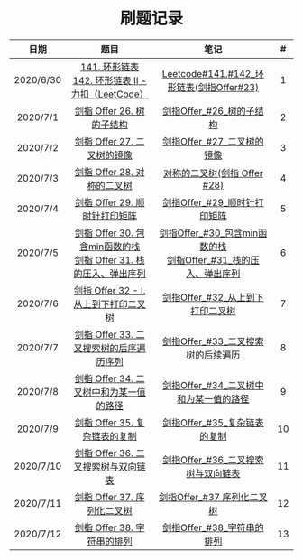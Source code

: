 <h1 align="center">
    刷题记录
</h1>

|  **日期** |                             **题目**                             |                             **笔记**                             |                             **#**                             |
| :-------: | :----------------------------------------------------------: | :----------------------------------------------------------: | :----------------------------------------------------------: |
| 2020/6/30 | [141. 环形链表 ](https://leetcode-cn.com/problems/linked-list-cycle/)<br>   [142. 环形链表 II - 力扣（LeetCode）](https://leetcode-cn.com/problems/linked-list-cycle-ii/) | [Leetcode#141,#142_环形链表(剑指Offer#23) ](https://www.cnblogs.com/Howfars/p/13214117.html) | 1 |
|   2020/7/1  | [剑指 Offer 26. 树的子结构](https://leetcode-cn.com/problems/shu-de-zi-jie-gou-lcof/) |          [剑指Offer_#26_树的子结构](https://www.cnblogs.com/Howfars/p/13220486.html)                                                   |          2                                                  |
| 2020/7/2 | [剑指 Offer 27. 二叉树的镜像 ](https://leetcode-cn.com/problems/er-cha-shu-de-jing-xiang-lcof/) | [剑指Offer_#27_二叉树的镜像 ](https://www.cnblogs.com/Howfars/p/13223544.html) | 3 |
| 2020/7/3 | [剑指 Offer 28. 对称的二叉树 ](https://leetcode-cn.com/problems/dui-cheng-de-er-cha-shu-lcof/) | [对称的二叉树(剑指 Offer #28)](https://www.cnblogs.com/Howfars/p/9802556.html#1e5afb9e7a7b0e79a84e4ba8ce58f89e6a091e58991e68c8720offer2028_1) | 4 |
| 2020/7/4 | [剑指 Offer 29. 顺时针打印矩阵 ](https://leetcode-cn.com/problems/shun-shi-zhen-da-yin-ju-zhen-lcof/) | [剑指Offer_#29_顺时针打印矩阵](https://www.cnblogs.com/Howfars/p/13237140.html) | 5 |
| 2020/7/5 | [剑指 Offer 30. 包含min函数的栈](https://leetcode-cn.com/problems/bao-han-minhan-shu-de-zhan-lcof/) <br>[剑指 Offer 31. 栈的压入、弹出序列 ](https://leetcode-cn.com/problems/zhan-de-ya-ru-dan-chu-xu-lie-lcof/) | [剑指Offer_#30_包含min函数的栈 ](https://www.cnblogs.com/Howfars/p/13246829.html)<br>[剑指Offer_#31_栈的压入、弹出序列 ](https://www.cnblogs.com/Howfars/p/13246905.html) | 6 |
| 2020/7/6 | [剑指 Offer 32 - I. 从上到下打印二叉树](https://leetcode-cn.com/problems/cong-shang-dao-xia-da-yin-er-cha-shu-lcof/) | [剑指Offer_#32_从上到下打印二叉树 ](https://www.cnblogs.com/Howfars/p/13256034.html) | 7 |
| 2020/7/7 | [剑指 Offer 33. 二叉搜索树的后序遍历序列](https://leetcode-cn.com/problems/er-cha-sou-suo-shu-de-hou-xu-bian-li-xu-lie-lcof/submissions/) | [剑指Offer_#33_二叉搜索树的后续遍历](https://www.cnblogs.com/Howfars/p/13262246.html) | 8 |
| 2020/7/8 | [剑指 Offer 34. 二叉树中和为某一值的路径](https://leetcode-cn.com/problems/er-cha-shu-zhong-he-wei-mou-yi-zhi-de-lu-jing-lcof/) | [剑指Offer_#34_二叉树中和为某一值的路径 ](https://www.cnblogs.com/Howfars/p/13274958.html) | 9 |
| 2020/7/9 | [剑指 Offer 35. 复杂链表的复制 ](https://leetcode-cn.com/problems/fu-za-lian-biao-de-fu-zhi-lcof/) | [剑指Offer_#35_复杂链表的复制 ](https://www.cnblogs.com/Howfars/p/13275735.html) | 10 |
| 2020/7/10 | [剑指 Offer 36. 二叉搜索树与双向链表](https://leetcode-cn.com/problems/er-cha-sou-suo-shu-yu-shuang-xiang-lian-biao-lcof/) | [剑指Offer_#36_二叉搜索树与双向链表](https://www.cnblogs.com/Howfars/p/13277973.html) | 11 |
| 2020/7/11 | [剑指 Offer 37. 序列化二叉树 ](https://leetcode-cn.com/problems/xu-lie-hua-er-cha-shu-lcof/) | [剑指Offer_#37 序列化二叉树](https://www.cnblogs.com/Howfars/p/13283898.html#javae59fbae7a180efbc9ae580bce4bca0e98092e5928ce5bc95e794a8e4bca0e98092_10) | 12 |
| 2020/7/12 | [剑指 Offer 38. 字符串的排列 ](https://leetcode-cn.com/problems/zi-fu-chuan-de-pai-lie-lcof/submissions/) | [剑指Offer_#38_字符串的排列 ](https://www.cnblogs.com/Howfars/p/13289445.html) | 13 |

